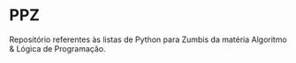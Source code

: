 # PPZ
Repositório referentes às listas de Python para Zumbis da matéria Algoritmo &amp; Lógica de Programação.
